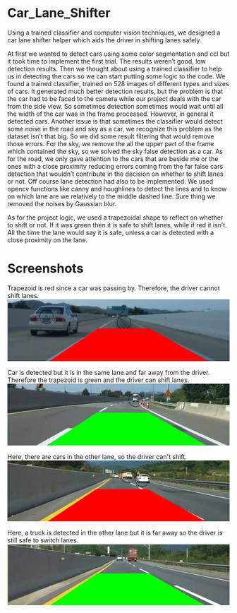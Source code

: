 # Car_Lane_Shifter
  Using a trained classifier and computer vision  techniques, we designed a car lane shifter helper which aids the driver in shifting lanes  safely.

  At first we wanted to detect cars using some color segmentation and ccl but it took time to implement the first trial. The results weren’t good, low detection results. Then we thought about using a trained classifier to help us in detecting the cars so we can start putting some logic to the code. We found a trained classifier, trained on 528 images of different types and sizes of cars. It generated much better detection results, but the problem is that the car had to be faced to the camera while our project deals with the car from the side view. So sometimes detection sometimes would wait until all the width of the car was in the frame processed. However, in general it detected cars. Another issue is that sometimes the classifier would detect some noise in the road and sky as a car, we recognize this problem as the dataset isn’t that big. So we did some result filtering that would remove those errors. For the sky, we remove the all the upper part of the frame which contained the sky, so we solved the sky false detection as a car.  As for the road, we only gave attention to the cars that are beside me or the ones with a close proximity reducing errors coming from the far false cars detection that wouldn’t contribute in the decision on whether to shift lanes or not. Off course lane detection had also to be implemented. We used opencv functions like canny and houghlines to detect the lines and to know on which lane are we relatively to the middle dashed line. Sure thing we removed the noises by Gaussian blur.
  
  As for the project logic, we used a trapezoidal shape to reflect on whether to shift or not. If it was green then it is safe to shift lanes, while if red it isn’t. All the time the lane would say it is safe, unless a car is detected with a close proximity on the lane.


# Screenshots

Trapezoid is red since a car was passing by. Therefore, the driver cannot shift lanes.
![alt tag](https://github.com/yehiahesham/Car_Lane_Shifter/blob/master/sc1.png) 

Car is detected but it is in the same lane and far away from the driver. Therefore the trapezoid is green and the driver can shift lanes.
![alt tag](https://github.com/yehiahesham/Car_Lane_Shifter/blob/master/sc2.png)

Here, there are cars in the other lane, so the driver can't shift.
![alt tag](https://github.com/yehiahesham/Car_Lane_Shifter/blob/master/sc3.png)

Here, a truck is detected in the other lane but it is far away so the driver is still safe to switch lanes.
![alt tag](https://github.com/yehiahesham/Car_Lane_Shifter/blob/master/sc4.png)
